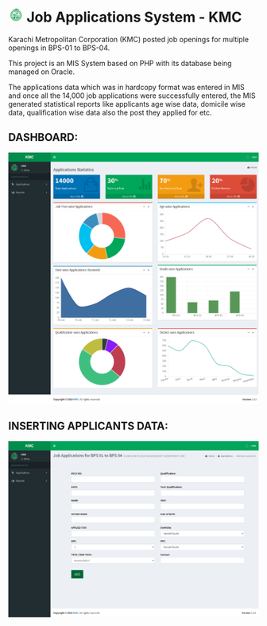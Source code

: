 # ![This is an image](/KMC/images/smallIcon.png) Job Applications System - KMC 

Karachi Metropolitan Corporation (KMC) posted job openings for multiple openings in BPS-01 to BPS-04.

This project is an MIS System based on PHP with its database being managed on Oracle.

The applications data which was in hardcopy format was entered in MIS and once all the 14,000 job applications were successfully entered, the MIS generated statistical reports like applicants age wise data, domicile wise data, qualification wise data also the post they applied for etc.

## DASHBOARD:
![This is an image](/KMC/images/KMC-1.png)

## INSERTING APPLICANTS DATA:
![This is an image](/KMC/images/KMC-2.png)
